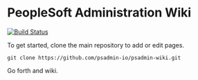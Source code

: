 # PeopleSoft Administration Wiki

[![Build Status](https://travis-ci.org/psadmin-io/psadmin-wiki.svg?branch=master)](https://travis-ci.org/psadmin-io/psadmin-wiki)

To get started, clone the main repository to add or edit pages.

    git clone https://github.com/psadmin-io/psadmin-wiki.git
    
Go forth and wiki.
